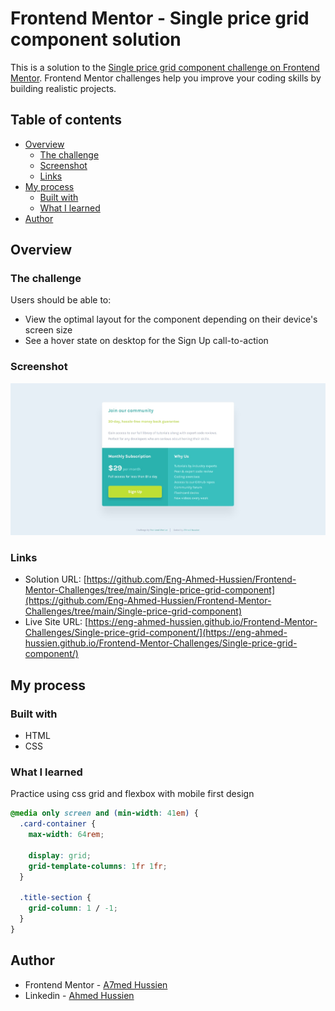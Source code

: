 # Frontend Mentor - Single price grid component solution

This is a solution to the [Single price grid component challenge on Frontend Mentor](https://www.frontendmentor.io/challenges/single-price-grid-component-5ce41129d0ff452fec5abbbc). Frontend Mentor challenges help you improve your coding skills by building realistic projects.

## Table of contents

- [Overview](#overview)
  - [The challenge](#the-challenge)
  - [Screenshot](#screenshot)
  - [Links](#links)
- [My process](#my-process)
  - [Built with](#built-with)
  - [What I learned](#what-i-learned)
- [Author](#author)

## Overview

### The challenge

Users should be able to:

- View the optimal layout for the component depending on their device's screen size
- See a hover state on desktop for the Sign Up call-to-action

### Screenshot

![Screenshot](./images/Screenshot.jpeg)

### Links

- Solution URL: [https://github.com/Eng-Ahmed-Hussien/Frontend-Mentor-Challenges/tree/main/Single-price-grid-component](https://github.com/Eng-Ahmed-Hussien/Frontend-Mentor-Challenges/tree/main/Single-price-grid-component)
- Live Site URL: [https://eng-ahmed-hussien.github.io/Frontend-Mentor-Challenges/Single-price-grid-component/](https://eng-ahmed-hussien.github.io/Frontend-Mentor-Challenges/Single-price-grid-component/)

## My process

### Built with

- HTML
- CSS

### What I learned

Practice using css grid and flexbox with mobile first design

```css
@media only screen and (min-width: 41em) {
  .card-container {
    max-width: 64rem;

    display: grid;
    grid-template-columns: 1fr 1fr;
  }

  .title-section {
    grid-column: 1 / -1;
  }
}
```

## Author

- Frontend Mentor - [A7med Hussien](https://www.frontendmentor.io/profile/Eng-Ahmed-Hussien)
- Linkedin - [Ahmed Hussien](https://www.linkedin.com/in/ahmed-hussien-front-end-developer/)
